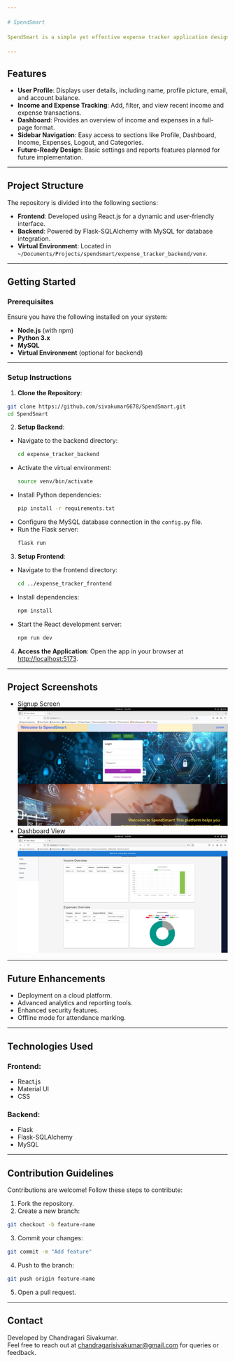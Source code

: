 ```yaml
---

# SpendSmart

SpendSmart is a simple yet effective expense tracker application designed to help users manage their income and expenses efficiently. This project is developed as a mini-project for a college internship review, with plans for future enhancements and deployment.

---
```


## Features

- **User Profile**: Displays user details, including name, profile picture, email, and account balance.
- **Income and Expense Tracking**: Add, filter, and view recent income and expense transactions.
- **Dashboard**: Provides an overview of income and expenses in a full-page format.
- **Sidebar Navigation**: Easy access to sections like Profile, Dashboard, Income, Expenses, Logout, and Categories.
- **Future-Ready Design**: Basic settings and reports features planned for future implementation.

---

## Project Structure

The repository is divided into the following sections:

- **Frontend**: Developed using React.js for a dynamic and user-friendly interface.
- **Backend**: Powered by Flask-SQLAlchemy with MySQL for database integration.
- **Virtual Environment**: Located in `~/Documents/Projects/spendsmart/expense_tracker_backend/venv`.

---

## Getting Started

### Prerequisites

Ensure you have the following installed on your system:

- **Node.js** (with npm)
- **Python 3.x**
- **MySQL**
- **Virtual Environment** (optional for backend)

---

### Setup Instructions

1. **Clone the Repository**:
  ```bash
  git clone https://github.com/sivakumar6678/SpendSmart.git
  cd SpendSmart
  ```

2. **Setup Backend**:
  - Navigate to the backend directory:
    ```bash
    cd expense_tracker_backend
    ```
  - Activate the virtual environment:
    ```bash
    source venv/bin/activate
    ```
  - Install Python dependencies:
    ```bash
    pip install -r requirements.txt
    ```
  - Configure the MySQL database connection in the `config.py` file.
  - Run the Flask server:
    ```bash
    flask run
    ```

3. **Setup Frontend**:
  - Navigate to the frontend directory:
    ```bash
    cd ../expense_tracker_frontend
    ```
  - Install dependencies:
    ```bash
    npm install
    ```
  - Start the React development server:
    ```bash
    npm run dev
    ```

4. **Access the Application**: Open the app in your browser at [http://localhost:5173](http://localhost:5173).

---

## Project Screenshots

- Signup Screen
![Signup Screen](images/image.png)
- Dashboard View
![Dashboard](images/dashboard.png)

---

## Future Enhancements

- Deployment on a cloud platform.
- Advanced analytics and reporting tools.
- Enhanced security features.
- Offline mode for attendance marking.

---

## Technologies Used

### Frontend:

- React.js
- Material UI
- CSS

### Backend:

- Flask
- Flask-SQLAlchemy
- MySQL

---

## Contribution Guidelines

Contributions are welcome! Follow these steps to contribute:

1. Fork the repository.
2. Create a new branch:
  ```bash
  git checkout -b feature-name
  ```
3. Commit your changes:
  ```bash
  git commit -m "Add feature"
  ```
4. Push to the branch:
  ```bash
  git push origin feature-name
  ```
5. Open a pull request.

---

## Contact

Developed by Chandragari Sivakumar.  
Feel free to reach out at chandragarisivakumar@gmail.com for queries or feedback.

